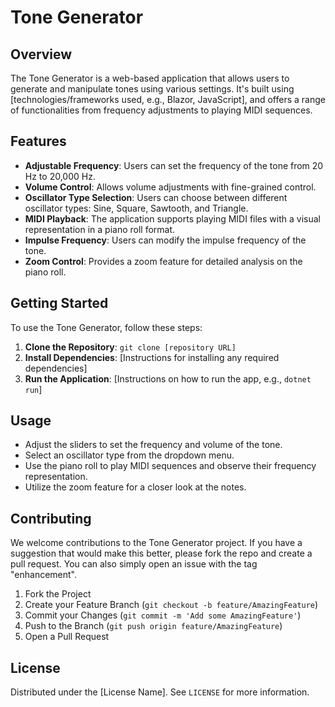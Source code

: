 # Tone Generator

## Overview
The Tone Generator is a web-based application that allows users to generate and manipulate tones using various settings. It's built using [technologies/frameworks used, e.g., Blazor, JavaScript], and offers a range of functionalities from frequency adjustments to playing MIDI sequences.

## Features
- **Adjustable Frequency**: Users can set the frequency of the tone from 20 Hz to 20,000 Hz.
- **Volume Control**: Allows volume adjustments with fine-grained control.
- **Oscillator Type Selection**: Users can choose between different oscillator types: Sine, Square, Sawtooth, and Triangle.
- **MIDI Playback**: The application supports playing MIDI files with a visual representation in a piano roll format.
- **Impulse Frequency**: Users can modify the impulse frequency of the tone.
- **Zoom Control**: Provides a zoom feature for detailed analysis on the piano roll.

## Getting Started
To use the Tone Generator, follow these steps:
1. **Clone the Repository**: `git clone [repository URL]`
2. **Install Dependencies**: [Instructions for installing any required dependencies]
3. **Run the Application**: [Instructions on how to run the app, e.g., `dotnet run`]

## Usage
- Adjust the sliders to set the frequency and volume of the tone.
- Select an oscillator type from the dropdown menu.
- Use the piano roll to play MIDI sequences and observe their frequency representation.
- Utilize the zoom feature for a closer look at the notes.

## Contributing
We welcome contributions to the Tone Generator project. If you have a suggestion that would make this better, please fork the repo and create a pull request. You can also simply open an issue with the tag "enhancement".

1. Fork the Project
2. Create your Feature Branch (`git checkout -b feature/AmazingFeature`)
3. Commit your Changes (`git commit -m 'Add some AmazingFeature'`)
4. Push to the Branch (`git push origin feature/AmazingFeature`)
5. Open a Pull Request

## License
Distributed under the [License Name]. See `LICENSE` for more information.
